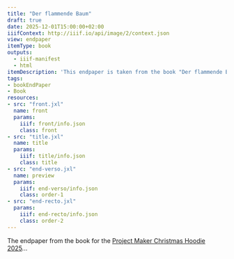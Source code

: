 ```yaml
---
title: "Der flammende Baum"
draft: true
date: 2025-12-01T15:00:00+02:00
iiifContext: http://iiif.io/api/image/2/context.json
view: endpaper
itemType: book
outputs:
  - iiif-manifest
  - html
itemDescription: 'This endpaper is taken from the book "Der flammende Baum" by Frida Schanz,published 1916 by Ullstein, Berlin & Wien. <a class="worldcat" href="https://search.worldcat.org/de/title/643697142">&nbsp;</a>'
tags:
- bookEndPaper
- Book
resources:
- src: "front.jxl"
  name: front
  params:
    iiif: front/info.json
    class: front
- src: "title.jxl"
  name: title
  params:
    iiif: title/info.json
    class: title
- src: "end-verso.jxl"
  name: preview
  params:
    iiif: end-verso/info.json
    class: order-1
- src: "end-recto.jxl"
  params:
    iiif: end-recto/info.json
    class: order-2
---
```


The endpaper from the book for the [Project Maker Christmas Hoodie 2025](https://merch.projektemacher.org/clothing/der-flammende-baum/)...
